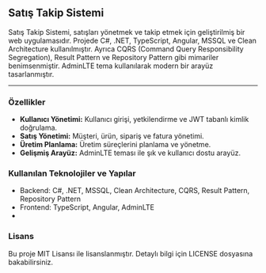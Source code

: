 ## Satış Takip Sistemi

Satış Takip Sistemi, satışları yönetmek ve takip etmek için geliştirilmiş bir web uygulamasıdır. Projede C#, .NET, TypeScript, Angular, MSSQL ve Clean Architecture kullanılmıştır. Ayrıca CQRS (Command Query Responsibility Segregation), Result Pattern ve Repository Pattern gibi mimariler benimsenmiştir. AdminLTE tema kullanılarak modern bir arayüz tasarlanmıştır.

---

### Özellikler

- **Kullanıcı Yönetimi:** Kullanıcı girişi, yetkilendirme ve JWT tabanlı kimlik doğrulama.
- **Satış Yönetimi:** Müşteri, ürün, sipariş ve fatura yönetimi.
- **Üretim Planlama:** Üretim süreçlerini planlama ve yönetme.
- **Gelişmiş Arayüz:** AdminLTE teması ile şık ve kullanıcı dostu arayüz.

### Kullanılan Teknolojiler ve Yapılar
- Backend: C#, .NET, MSSQL, Clean Architecture, CQRS, Result Pattern, Repository Pattern
- Frontend: TypeScript, Angular, AdminLTE
- 
### Lisans
Bu proje MIT Lisansı ile lisanslanmıştır. Detaylı bilgi için LICENSE dosyasına bakabilirsiniz.


